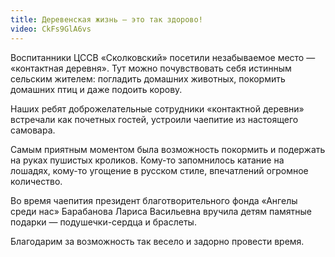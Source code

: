 ```yaml
---
title: Деревенская жизнь — это так здорово!
video: CkFs9GlA6vs
---
```


Воспитанники ЦССВ «Сколковский» посетили незабываемое место — «контактная деревня». Тут можно почувствовать себя истинным сельским жителем: погладить домашних животных, покормить домашних птиц и даже подоить корову.

<!--more-->
Наших ребят доброжелательные сотрудники «контактной деревни» встречали как почетных гостей, устроили чаепитие из настоящего самовара.

Самым приятным моментом была возможность покормить и подержать на руках пушистых кроликов. Кому-то запомнилось катание на лошадях, кому-то угощение в русском стиле, впечатлений огромное количество.

Во время чаепития президент благотворительного фонда «Ангелы среди нас» Барабанова Лариса Васильевна вручила детям памятные подарки — подушечки-сердца и браслеты.

 Благодарим за возможность так весело и задорно провести время.

